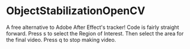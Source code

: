 # ObjectStabilizationOpenCV
A free alternative to Adobe After Effect's tracker!
Code is fairly straight forward.
Press s to select the Region of Interest. Then select the area for the final video.
Press q to stop making video.
